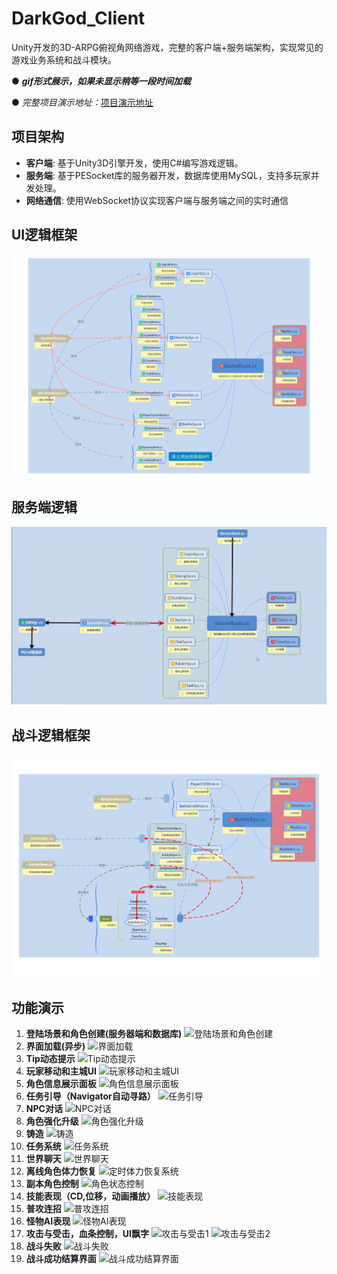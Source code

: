 # DarkGod_Client

Unity开发的3D-ARPG俯视角网络游戏，完整的客户端+服务端架构，实现常见的游戏业务系统和战斗模块。

● ***gif形式展示，如果未显示稍等一段时间加载***

● *完整项目演示地址：*[项目演示地址](https://www.bilibili.com/video/BV1MpTkeCEWe/?spm_id_from=333.999.0.0&vd_source=15ce64d8f8fad36086523ce711dec730)

## 项目架构

- **客户端**: 基于Unity3D引擎开发，使用C#编写游戏逻辑。
- **服务端**: 基于PESocket库的服务器开发，数据库使用MySQL，支持多玩家并发处理。
- **网络通信**: 使用WebSocket协议实现客户端与服务端之间的实时通信

## UI逻辑框架

![UI逻辑框架](https://github.com/Maresoul/DarkGod_Client/blob/main/DisplayResources/UI%E9%80%BB%E8%BE%91%E6%A1%86%E6%9E%B6.png)

## 服务端逻辑

![服务端逻辑](https://github.com/Maresoul/DarkGod_Client/blob/main/DisplayResources/%E6%9C%8D%E5%8A%A1%E7%AB%AF%E6%A1%86%E6%9E%B6.png)

## 战斗逻辑框架

![战斗逻辑框架](https://github.com/Maresoul/DarkGod_Client/blob/main/DisplayResources/%E6%88%98%E6%96%97%E9%80%BB%E8%BE%91%E6%A1%86%E6%9E%B6.png)

## 功能演示

1. **登陆场景和角色创建(服务器端和数据库)**
   ![登陆场景和角色创建](https://github.com/Maresoul/DarkGod_Client/blob/main/DisplayResources/tinywow_%E8%B4%A6%E5%8F%B7%E7%99%BB%E5%BD%95%E5%92%8C%E8%A7%92%E8%89%B2%E5%88%9B%E5%BB%BA_62449389.gif)
2. **界面加载(异步)**
   ![界面加载](https://github.com/Maresoul/DarkGod_Client/blob/main/DisplayResources/tinywow_%E5%9C%BA%E6%99%AF%E5%8A%A0%E8%BD%BD_62451080.gif)
3. **Tip动态提示**
   ![Tip动态提示](https://github.com/Maresoul/DarkGod_Client/blob/main/DisplayResources/tinywow_tips%E6%8F%90%E7%A4%BA_62451171.gif)
4. **玩家移动和主城UI**
   ![玩家移动和主城UI](https://github.com/Maresoul/DarkGod_Client/blob/main/DisplayResources/tinywow_%E7%8E%A9%E5%AE%B6%E7%A7%BB%E5%8A%A8%E5%92%8C%E4%B8%BB%E5%9F%8EUI_62451239.gif)
5. **角色信息展示面板**
   ![角色信息展示面板](https://github.com/Maresoul/DarkGod_Client/blob/main/DisplayResources/tinywow_%E8%A7%92%E8%89%B2%E4%BF%A1%E6%81%AF%E5%B1%95%E7%A4%BA%E9%9D%A2%E6%9D%BF_62451317.gif)
6. **任务引导（Navigator自动寻路）**
   ![任务引导](https://github.com/Maresoul/DarkGod_Client/blob/main/DisplayResources/tinywow_%E8%87%AA%E5%8A%A8%E4%BB%BB%E5%8A%A1%E5%AF%BB%E8%B7%AF_62451372.gif)
7. **NPC对话**
   ![NPC对话](https://github.com/Maresoul/DarkGod_Client/blob/main/DisplayResources/tinywow_NPC%E5%AF%B9%E8%AF%9D_62451455.gif)
8. **角色强化升级**
   ![角色强化升级](https://github.com/Maresoul/DarkGod_Client/blob/main/DisplayResources/tinywow_%E8%A7%92%E8%89%B2%E5%BC%BA%E5%8C%96%E5%8D%87%E7%BA%A7_62451495.gif)
9. **铸造**
   ![铸造](https://github.com/Maresoul/DarkGod_Client/blob/main/DisplayResources/tinywow_%E9%93%B8%E9%80%A0%E7%B3%BB%E7%BB%9F_62451583.gif)
10. **任务系统**
    ![任务系统](https://github.com/Maresoul/DarkGod_Client/blob/main/DisplayResources/tinywow_%E4%BB%BB%E5%8A%A1%E7%B3%BB%E7%BB%9F_62451618.gif)
11. **世界聊天**
    ![世界聊天](https://github.com/Maresoul/DarkGod_Client/blob/main/DisplayResources/tinywow_%E4%B8%96%E7%95%8C%E8%81%8A%E5%A4%A9_62451648.gif)
12. **离线角色体力恢复**
    ![定时体力恢复系统](https://github.com/Maresoul/DarkGod_Client/blob/main/DisplayResources/tinywow_%E7%A6%BB%E7%BA%BF%E4%BD%93%E5%8A%9B%E5%9B%9E%E5%A4%8D_62451676.gif)
13. **副本角色控制**
    ![角色状态控制](https://github.com/Maresoul/DarkGod_Client/blob/main/DisplayResources/tinywow_%E5%89%AF%E6%9C%AC%E8%A7%92%E8%89%B2%E6%8E%A7%E5%88%B6_62451732.gif)
14. **技能表现（CD,位移，动画播放）**
    ![技能表现](https://github.com/Maresoul/DarkGod_Client/blob/main/DisplayResources/tinywow_%E6%8A%80%E8%83%BD%E8%A1%A8%E7%8E%B0_62451780.gif)
15. **普攻连招**
    ![普攻连招](https://github.com/Maresoul/DarkGod_Client/blob/main/DisplayResources/tinywow_%E6%99%AE%E6%94%BB%E8%BF%9E%E6%8B%9B_62451857.gif)
16. **怪物AI表现**
    ![怪物AI表现](https://github.com/Maresoul/DarkGod_Client/blob/main/DisplayResources/tinywow_%E6%80%AA%E7%89%A9AI_62451892.gif)
17. **攻击与受击，血条控制，UI飘字**
    ![攻击与受击1](https://github.com/Maresoul/DarkGod_Client/blob/main/DisplayResources/tinywow_%E6%94%BB%E5%87%BB%E4%B8%8E%E5%8F%97%E5%87%BB_1_62451941.gif)
    ![攻击与受击2](https://github.com/Maresoul/DarkGod_Client/blob/main/DisplayResources/tinywow_%E6%94%BB%E5%87%BB%E4%B8%8E%E5%8F%97%E5%87%BB_2_62451982.gif)
18. **战斗失败**
    ![战斗失败](https://github.com/Maresoul/DarkGod_Client/blob/main/DisplayResources/tinywow_%E6%88%98%E6%96%97%E5%A4%B1%E8%B4%A5_62452033.gif)
19. **战斗成功结算界面**
    ![战斗成功结算界面](https://github.com/Maresoul/DarkGod_Client/blob/main/DisplayResources/tinywow_%E6%88%98%E6%96%97%E8%83%9C%E5%88%A9_62452079.gif)
